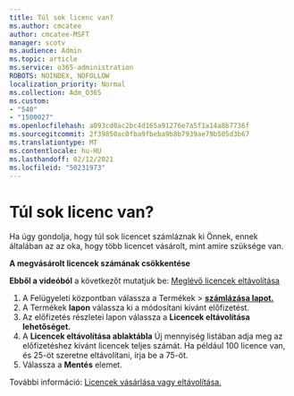 ```yaml
---
title: Túl sok licenc van?
ms.author: cmcatee
author: cmcatee-MSFT
manager: scotv
ms.audience: Admin
ms.topic: article
ms.service: o365-administration
ROBOTS: NOINDEX, NOFOLLOW
localization_priority: Normal
ms.collection: Adm_O365
ms.custom:
- "540"
- "1500027"
ms.openlocfilehash: a093cd0ac2bc4d165a91276e7a5f1a14a8b7736f
ms.sourcegitcommit: 2f39850ac0fba9fbeba9b8b7939ae79b505d3b67
ms.translationtype: MT
ms.contentlocale: hu-HU
ms.lasthandoff: 02/12/2021
ms.locfileid: "50231973"
---
```

# <a name="too-many-licenses"></a>Túl sok licenc van?

Ha úgy gondolja, hogy túl sok licencet számláznak ki Önnek, ennek általában az az oka, hogy több licencet vásárolt, mint amire szüksége van.
  
**A megvásárolt licencek számának csökkentése**

**Ebből a videóból** a következőt mutatjuk be: [Meglévő licencek eltávolítása](https://go.microsoft.com/fwlink/p/?linkid=2154938)
  
1. A Felügyeleti központban válassza  a Termékek \> **[számlázása lapot.](https://go.microsoft.com/fwlink/p/?linkid=842054)**
2. A Termékek **lapon** válassza ki a módosítani kívánt előfizetést.
3. Az előfizetés részletei lapon válassza a **Licencek eltávolítása lehetőséget.**
4. A **Licencek eltávolítása ablaktábla** Új  mennyiség listában adja meg az előfizetéshez kívánt licencek teljes számát.  Ha például 100 licence van, és 25-öt szeretne eltávolítani, írja be a 75-öt.
5. Válassza a **Mentés** elemet.

További információ: [Licencek vásárlása vagy eltávolítása.](https://docs.microsoft.com/microsoft-365/commerce/licenses/buy-licenses)